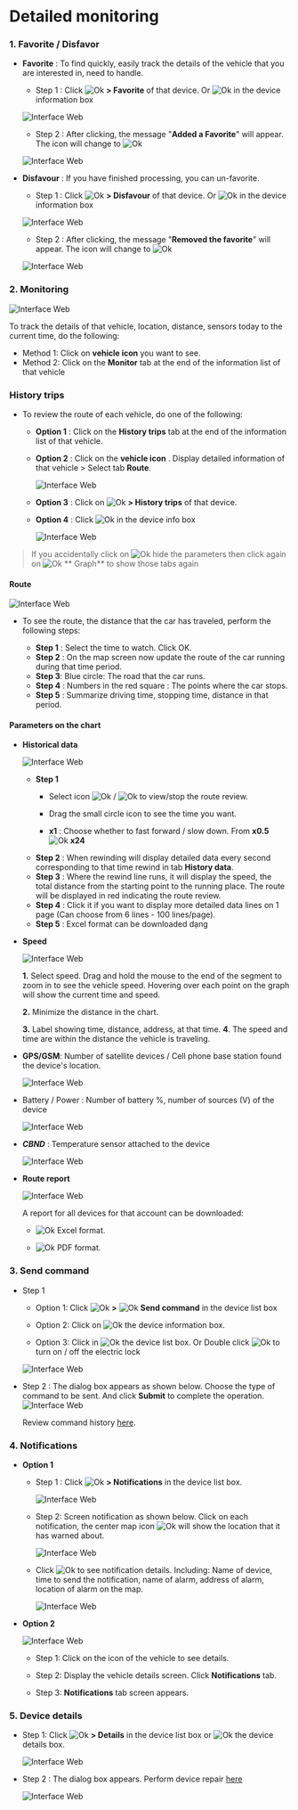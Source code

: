 #  Detailed monitoring

### 1. Favorite / Disfavor

* **Favorite** : To find quickly, easily track the details of the vehicle that you are interested in, need to handle.
    - Step 1 :  Click  <span class="icon-left ">![Ok](/docs/assets/images/web-interface/icon/SVG/ellipsis-v.svg) **> Favorite** of that device.
    Or  <span class="icon-left ">![Ok](/docs/assets/images/web-interface/icon/SVG/star.svg) in the device information box

    <span style="display:block;text-align:left">![Interface Web](/docs/assets/images//web-english/map/favourite.png)

    - Step 2 : After clicking, the message "**Added a Favorite**" will appear. The icon will change to  <span class="icon-left svg-filter-blue">![Ok](/docs/assets/images/web-interface/icon/SVG/star1.svg)

    <span style="display:block;text-align:left">![Interface Web](/docs/assets/images//web-english/map/favourite-2.png)

* **Disfavour** : If you have finished processing, you can un-favorite.

    - Step 1 :  Click  <span class="icon-left ">![Ok](/docs/assets/images/web-interface/icon/SVG/ellipsis-v.svg) **> Disfavour** of that device.
    Or  <span class="icon-left svg-filter-blue">![Ok](/docs/assets/images/web-interface/icon/SVG/star1.svg) in the device information box

    <span style="display:block;text-align:left">![Interface Web](/docs/assets/images//web-english/map/disfavourite.png)

    - Step 2 : After clicking, the message "**Removed the favorite**" will appear. The icon will change to <span class="icon-left ">![Ok](/docs/assets/images/web-interface/icon/SVG/star.svg)

    <span style="display:block;text-align:left">![Interface Web](/docs/assets/images//web-english/map/disfavourite-2.png)


### 2. Monitoring

<span style="display:block;text-align:left">![Interface Web](/docs/assets/images/web-english/map/monitor.png)

To track the details of that vehicle, location, distance, sensors today to the current time, do the following:
- Method 1: Click on **vehicle icon** you want to see.
- Method 2: Click on the **Monitor** tab at the end of the information list of that vehicle


### History trips 

- To review the route of each vehicle, do one of the following:
  
  - **Option 1** : Click on the **History trips** tab at the end of the information list of that vehicle.
  - **Option 2** : Click on the **vehicle icon** . Display detailed information of that vehicle > Select tab **Route**.

    <span style="display:block;text-align:left">![Interface Web](/docs/assets/images/web-english/map/route-history.png)

  - **Option 3** : Click on <span class="icon-left ">![Ok](/docs/assets/images/web-interface/icon/SVG/ellipsis-v.svg) **> History trips** of that device.

  - **Option 4** : Click <span class="icon-left ">![Ok](/docs/assets/images/web-interface/icon/SVG/route.svg) in the device info box

    <span style="display:block;text-align:left">![Interface Web](/docs/assets/images/web-english/map/route-en.png)



> If you accidentally click on <span class="icon-left svg-filter-tick">![Ok](/docs/assets/images/web-interface/icon/SVG/icons8-close-window.svg) hide the parameters then click again on <span class="icon-left svg-filter-tick">![Ok](/docs/assets/images/web-interface/icon/SVG/chart-line.svg) ** Graph** to show those tabs again
 
<div id="route">
</div>

#### Route
  
<span style="display:block;text-align:left">![Interface Web](/docs/assets/images/web-english/map/history-1.png)

- To see the route, the distance that the car has traveled, perform the following steps:

  - **Step 1** : Select the time to watch. Click OK.
  - **Step 2** : On the map screen now update the route of the car running during that time period.
  - **Step 3**: Blue circle: The road that the car runs.
  - **Step 4** : Numbers in the red square : The points where the car stops.
  - **Step 5** : Summarize driving time, stopping time, distance in that period.

#### Parameters on the chart

* **Historical data**

    <span style="display:block;text-align:left">![Interface Web](/docs/assets/images/web-english/map/data-history.png)

  - **Step 1**
    - Select icon <span class="icon-left">![Ok](/docs/assets/images/web-interface/icon/SVG/icons8-circled-play.svg) / <span class="icon-left">![Ok](/docs/assets/images/web-interface/icon/SVG/icons8-pause-button.svg) to view/stop the route review.

    - Drag the small circle icon to see the time you want.

    - **x1** : Choose whether to fast forward / slow down. From **x0.5** <span class="icon-left svg-filter-serch">![Ok](/docs/assets/images/web-interface/icon/SVG/arrow-right.svg) **x24**
  - **Step 2** : When rewinding will display detailed data every second corresponding to that time rewind in tab **History data**.
  - **Step 3** : Where the rewind line runs, it will display the speed, the total distance from the starting point to the running place. The route will be displayed in red indicating the route review.
  - **Step 4** : Click it if you want to display more detailed data lines on 1 page (Can choose from 6 lines - 100 lines/page).
  - **Step 5** : Excel format can be downloaded dạng

* **Speed**
   
    <span style="display:block;text-align:left">![Interface Web](/docs/assets/images/web-interface/map/speed.png)

    **1.** Select speed. Drag and hold the mouse to the end of the segment to zoom in to see the vehicle speed. Hovering over each point on the graph will show the current time and speed.

    **2.** Minimize the distance in the chart.

    **3.** Label showing time, distance, address, at that time.
    **4**. The speed and time are within the distance the vehicle is traveling.
     
* **GPS/GSM**: Number of satellite devices / Cell phone base station found the device's location.
    
    <span style="display:block;text-align:left">![Interface Web](/docs/assets/images/web-interface/map/route-gps-gsm.png)

* Battery / Power : Number of battery %, number of sources (V) of the device
    
    <span style="display:block;text-align:left">![Interface Web](/docs/assets/images/web-interface/map/route-pin.png)

* ***CBND*** : Temperature sensor attached to the device
     
    <span style="display:block;text-align:left">![Interface Web](/docs/assets/images/web-interface/map/cbnd.png)
    
* **Route report**

    <span class="icon-left4 ">![Interface Web](/docs/assets/images//web-english/map/report-route.png)

    A report for all devices for that account can be downloaded:

    * <span class="icon-left svg-filter-circlegreen">![Ok](/docs/assets/images/web-interface/icon/SVG/file-excel1.svg) Excel format.

    *  <span class="icon-left svg-filter-circlered">![Ok](/docs/assets/images/web-interface/icon/SVG/file-pdf1.svg) PDF format.

### 3. Send command

- Step 1

    * Option 1: Click <span class="icon-left svg-filter-info">![Ok](/docs/assets/images/web-interface/icon/SVG/ellipsis-v.svg)  **>**   <span class="icon-left svg-filter-info">![Ok](/docs/assets/images/web-interface/icon/SVG/terminal.svg) **Send command** in the device list box

    * Option 2: Click on <span class="icon-left svg-filter-info">![Ok](/docs/assets/images/web-interface/icon/SVG/terminal.svg) the device information box.

    * Option 3: Click in <span class="icon-left svg-filter-info">![Ok](/docs/assets/images/web-interface/icon/SVG/power-off.svg) the device list box. Or Double click <span class="icon-left svg-filter-info">![Ok](/docs/assets/images/web-interface/icon/SVG/power-off.svg) to turn on / off the electric lock

     <span style="display:block;text-align:left">![Interface Web](/docs/assets/images//web-english/map/send-command.png)

- Step 2 : The dialog box appears as shown below. Choose the type of command to be sent. And click **Submit** to complete the operation.
    <span class="icon-left4 ">![Interface Web](/docs/assets/images//web-english/map/send-command-2.png)

    Review command history [here](modules/web-interface/devices/send-the-device-command/).
### 4. Notifications

* **Option 1** 

    - Step 1 : Click <span class="icon-left svg-filter-info">![Ok](/docs/assets/images/web-interface/icon/SVG/ellipsis-v.svg) **> Notifications** in the device list box.

        <span class="icon-left4 ">![Interface Web](/docs/assets/images//web-english/map/notification.png)

    - Step 2: Screen notification as shown below. Click on each notification, the center map icon  <span class="icon-left svg-filter-circlered">![Ok](/docs/assets/images/web-interface/icon/SVG//plus1.svg) will show the location that it has warned about.

        <span style="display:block;text-align:left">![Interface Web](/docs/assets/images//web-english/map/notification-2.png)

    * Click <span class="icon-left svg-filter-info">![Ok](/docs/assets/images/web-interface/icon/SVG/info-circle.svg) to see notification details. Including: Name of device, time to send the notification, name of alarm, address of alarm, location of alarm on the map.

        <span style="display:block;text-align:left">![Interface Web](/docs/assets/images//web-english/map/notification-3.png)

* **Option 2** 

    <span style="display:block;text-align:left">![Interface Web](/docs/assets/images//web-english/map/notification-1.png)

    - Step 1: Click on the icon of the vehicle to see details.

    - Step 2: Display the vehicle details screen. Click **Notifications** tab.

    - Step 3: **Notifications** tab screen appears.

### 5. Device details

- Step 1: Click <span class="icon-left svg-filter-info">![Ok](/docs/assets/images/web-interface/icon/SVG/ellipsis-v.svg) **> Details** in the device list box or <span class="icon-left svg-filter-info">![Ok](/docs/assets/images/web-interface/icon/SVG/file-alt.svg) the device details box.

    <span style="display:block;text-align:left">![Interface Web](/docs/assets/images//web-english/map/edit-device.png)

- Step 2 : The dialog box appears. Perform device repair [here](modules/web-interface/devices/edit-device/#suathietbi) <div id="suathietbi">

    <span style="display:block;text-align:left">![Interface Web](/docs/assets/images//web-english/map/edit-device-2.png)


